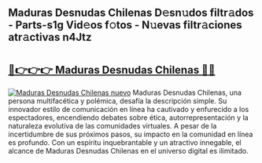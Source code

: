 ## Maduras Desnudas Chilenas D𝚎sn𝚞dos filtr𝚊dos - Parts-s1g Vid𝚎os f𝚘tos - N𝚞evas filtr𝚊ciones atr𝚊ctivas n4Jtz

# <h2><a href="http://mb4qtw.tromn.icu/?c=Maduras+Desnudas+Chilenas">🔗👉👉👉 Maduras Desnudas Chilenas 🔗🔗</a></h2>

[![Maduras Desnudas Chilenas nuevo](https://i.imgur.com/pEAQMta.gif)](http://mb4qtw.tromn.icu/?c=Maduras+Desnudas+Chilenas)
Maduras Desnudas Chilenas, una persona multifacética y polémica, desafía la descripción simple. Su innovador estilo de comunicación en línea ha cautivado y enfurecido a los espectadores, encendiendo debates sobre ética, autorrepresentación y la naturaleza evolutiva de las comunidades virtuales. A pesar de la incertidumbre de sus próximos pasos, su impacto en la comunidad en línea es profundo. Con un espíritu inquebrantable y un atractivo innegable, el alcance de Maduras Desnudas Chilenas en el universo digital es ilimitado.
